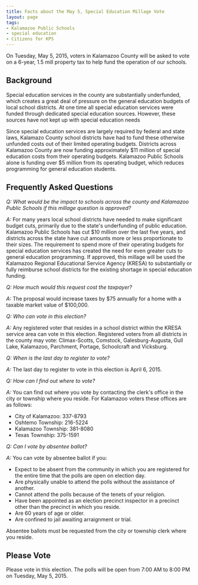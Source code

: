 ```yaml
---
title: Facts about the May 5, Special Education Millage Vote
layout: page  
tags: 
- Kalamazoo Public Schools
- special education
- Citizens for KPS
---
```


On Tuesday, May 5, 2015, voters in Kalamazoo County will be asked to vote on a 6-year, 1.5 mill property tax to help fund the operation of our schools.

## Background

Special education services in the county are substantially underfunded, which creates a great deal of pressure on the general education budgets of local school districts. At one time all special education services were funded through dedicated special education sources. However, these sources have not kept up with special education needs 

Since special education services are largely required by federal and state laws, Kalamazo County school districts have had to fund these otherwise unfunded costs out of their limited operating budgets. Districts across Kalamazoo County are now funding approximately $11 million of special education costs from their operating budgets. Kalamazoo Public Schools alone is funding over $5 million from its operating budget, which reduces programming for general education students.

## Frequently Asked Questions

*Q: What would be the impact to schools across the county and Kalamazoo Public Schools if this millage question is approved?*

*A:* For many years local school districts have needed to make significant budget cuts, primarily due to the state's underfunding of public education. Kalamazoo Public Schools has cut $10 million over the last five years, and districts across the state have cut amounts more or less proportionate to their sizes. The requirement to spend more of their operating budgets for special education services has created the need for even greater cuts to general education programming. If approved, this millage will be used the Kalamazoo Regional Educational Service Agency (KRESA) to substantially or fully reimburse school districts for the existing shortage in special education funding. 

*Q: How much would this request cost the taxpayer?*

*A:* The proposal would increase taxes by $75 annually for a home with a taxable market value of $100,000.

*Q: Who can vote in this election?*

*A:* Any registered voter that resides in a school district within the KRESA service area can vote in this election. Registered voters from all districts in the county may vote: Climax-Scotts, Comstock, Galesburg-Augusta, Gull Lake, Kalamazoo, Parchment, Portage, Schoolcraft and Vicksburg.

*Q: When is the last day to register to vote?*

*A:* The last day to register to vote in this election is April 6, 2015.

*Q: How can I find out where to vote?*

*A:* You can find out where you vote by contacting the clerk's office in the city or township where you reside. For Kalamazoo voters these offices are as follows: 

* City of Kalamazoo: 337-8793
* Oshtemo Township: 216-5224
* Kalamazoo Township: 381-8080
* Texas Township: 375-1591

*Q: Can I vote by absentee ballot?*

*A:* You can vote by absentee ballot if you:

* Expect to be absent from the community in which you are registered for the entire time that the polls are open on election day.
* Are physically unable to attend the polls without the assistance of another.
* Cannot attend the polls because of the tenets of your religion.
* Have been appointed as an election precinct inspector in a precinct other than the precinct in which you reside.
* Are 60 years of age or older.
* Are confined to jail awaiting arraignment or trial.

Absentee ballots must be requested from the city or township clerk where you reside.

## Please Vote
Please vote in this election. The polls will be open from 7:00 AM to 8:00 PM on Tuesday, May 5, 2015.

